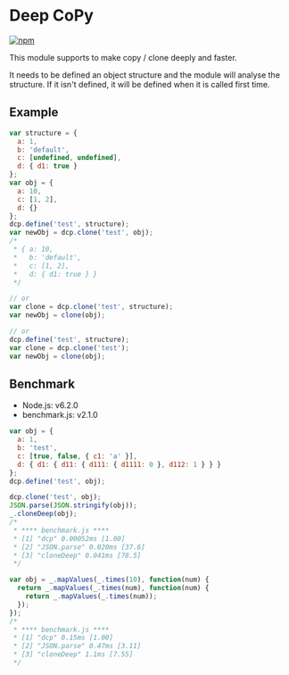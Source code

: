 # Deep CoPy

[![npm](https://img.shields.io/npm/v/dcp.svg)](https://www.npmjs.com/package/dcp)

This module supports to make copy / clone deeply and faster.

It needs to be defined an object structure and the module will analyse the structure.
If it isn't defined, it will be defined when it is called first time.

## Example

```js
var structure = {
  a: 1,
  b: 'default',
  c: [undefined, undefined],
  d: { d1: true }
};
var obj = {
  a: 10,
  c: [1, 2],
  d: {}
};
dcp.define('test', structure);
var newObj = dcp.clone('test', obj);
/*
 * { a: 10,
 *   b: 'default',
 *   c: [1, 2],
 *   d: { d1: true } }
 */

// or
var clone = dcp.clone('test', structure);
var newObj = clone(obj);

// or
dcp.define('test', structure);
var clone = dcp.clone('test');
var newObj = clone(obj);
```

## Benchmark

- Node.js: v6.2.0
- benchmark.js: v2.1.0

```js
var obj = {
  a: 1,
  b: 'test',
  c: [true, false, { c1: 'a' }],
  d: { d1: { d11: { d111: { d1111: 0 }, d112: 1 } } }
};
dcp.define('test', obj);

dcp.clone('test', obj);
JSON.parse(JSON.stringify(obj));
_.cloneDeep(obj);
/*
 * **** benchmark.js ****
 * [1] "dcp" 0.00052ms [1.00]
 * [2] "JSON.parse" 0.020ms [37.6]
 * [3] "cloneDeep" 0.041ms [78.5]
 */

var obj = _.mapValues(_.times(10), function(num) {
  return _.mapValues(_.times(num), function(num) {
    return _.mapValues(_.times(num));
  });
});
/*
 * **** benchmark.js ****
 * [1] "dcp" 0.15ms [1.00]
 * [2] "JSON.parse" 0.47ms [3.11]
 * [3] "cloneDeep" 1.1ms [7.55]
 */
```
